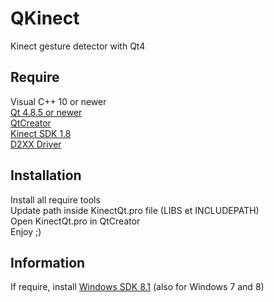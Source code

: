 QKinect
=======

Kinect gesture detector with Qt4

Require
-------

Visual C++ 10 or newer  
[Qt 4.8.5 or newer](http://qt-project.org/downloads)  
[QtCreator](http://qt-project.org/downloads)  
[Kinect SDK 1.8](http://www.microsoft.com/en-us/download/details.aspx?id=40278)  
[D2XX Driver](http://www.ftdichip.com/Drivers/D2XX.htm)  

Installation
------------

Install all require tools  
Update path inside KinectQt.pro file (LIBS et INCLUDEPATH)  
Open KinectQt.pro in QtCreator  
Enjoy ;)

Information
-----------

If require, install [Windows SDK 8.1](msdn.microsoft.com/en-us/windows/desktop/bg162891.aspx) (also for Windows 7 and 8)
